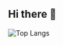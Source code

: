 ## Hi there 👋

![Top Langs](https://github-readme-stats.vercel.app/api/top-langs/?username=haxroor&theme=tokyonight)
